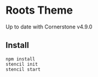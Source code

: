 # Roots Theme

Up to date with Cornerstone v4.9.0

## Install

```
npm install
stencil init
stencil start
```
